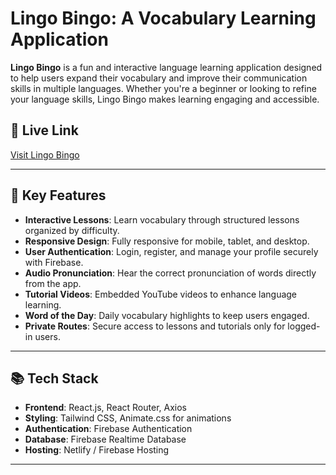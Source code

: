 # Lingo Bingo: A Vocabulary Learning Application

**Lingo Bingo** is a fun and interactive language learning application designed to help users expand their vocabulary and improve their communication skills in multiple languages. Whether you're a beginner or looking to refine your language skills, Lingo Bingo makes learning engaging and accessible.

## 🚀 Live Link
[Visit Lingo Bingo](#)  


---

## 📝 Key Features
- **Interactive Lessons**: Learn vocabulary through structured lessons organized by difficulty.
- **Responsive Design**: Fully responsive for mobile, tablet, and desktop.
- **User Authentication**: Login, register, and manage your profile securely with Firebase.
- **Audio Pronunciation**: Hear the correct pronunciation of words directly from the app.
- **Tutorial Videos**: Embedded YouTube videos to enhance language learning.
- **Word of the Day**: Daily vocabulary highlights to keep users engaged.
- **Private Routes**: Secure access to lessons and tutorials only for logged-in users.

---

## 📚 Tech Stack
- **Frontend**: React.js, React Router, Axios
- **Styling**: Tailwind CSS, Animate.css for animations
- **Authentication**: Firebase Authentication
- **Database**: Firebase Realtime Database
- **Hosting**: Netlify / Firebase Hosting

---

<!-- ## 🖼️ Screenshots
(*Add screenshots of your application to showcase its features.*)

---

## 🛠️ Installation and Setup
Follow these steps to run the project locally:

1. **Clone the repository**:
   ```bash
   git clone https://github.com/your-username/lingo-bingo.git
   cd lingo-bingo -->

